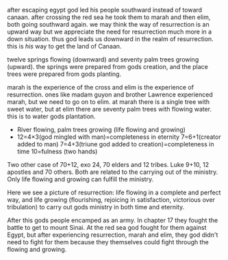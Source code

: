 after escaping egypt god led his people southward instead of toward canaan. after
crossing the red sea he took them to marah and then elim, both going southward again. we may think the way of resurrection is an upward way but we appreciate the need for resurrection much more in a down situation. thus god leads us downward in the realm of resurrection. this is _his_ way to get the land of Canaan.

twelve springs flowing (downward) and seventy palm trees growing (upward). the springs were prepared from gods creation, and the place trees were prepared from gods planting.

marah is the experience of the cross and elim is the experience of resurrection. ones like madam guyon and brother Lawrence experienced marah, but we need to go on to elim. at marah there is a single tree with sweet water, but at elim there are seventy palm trees with flowing water. this is to water gods plantation.

- River flowing, palm trees growing (life flowing and growing)
- 12=4×3(god mingled with man)=completeness in eternity
7=6+1(creator added to man)
7=4+3(triune god added to creation)=completeness in time
10=fulness (two hands)

Two other case of 70+12, exo 24, 70 elders and 12 tribes. Luke 9+10, 12 apostles and 70 others. Both are related to the carrying out of the ministry. Only life flowing and growing can fulfill the ministry.

Here we see a picture of resurrection: life flowing in a complete and perfect way, and life growing (flourishing, rejoicing in satisfaction, victorious over tribulation) to carry out gods ministry in both time and eternity.

After this gods people encamped as an army. In chapter 17 they fought the battle to get to mount Sinai. At the red sea god fought for them against Egypt, but after experiencing resurrection, marah and elim, they god didn't need to fight for them because they themselves could fight through the flowing and growing.
